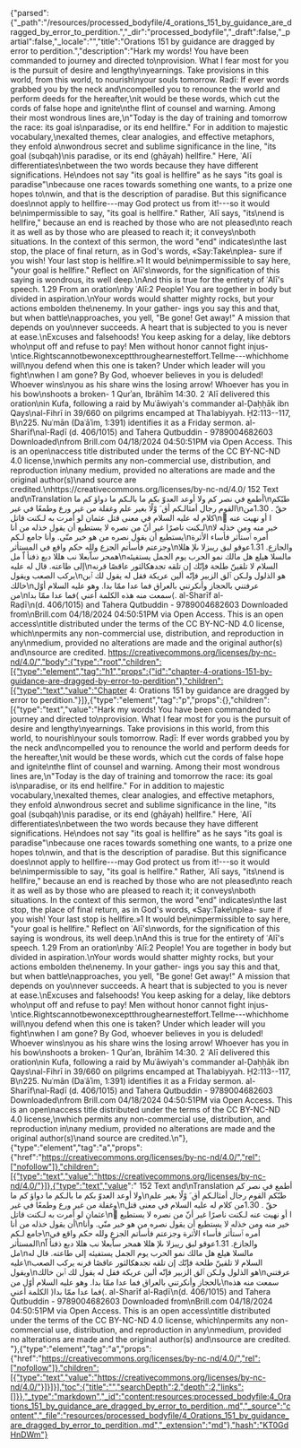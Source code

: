 {"parsed":{"_path":"/resources/processed_bodyfile/4_orations_151_by_guidance_are_dragged_by_error_to_perdition.","_dir":"processed_bodyfile","_draft":false,"_partial":false,"_locale":"","title":"Orations 151 by guidance are dragged by error to perdition.","description":"Hark my words! You have been commanded to journey and directed to\nprovision. What I fear most for you is the pursuit of desire and lengthy\nyearnings. Take provisions in this world, from this world, to nourish\nyour souls tomorrow. Raḍī: If ever words grabbed you by the neck and\ncompelled you to renounce the world and perform deeds for the hereafter,\nit would be these words, which cut the cords of false hope and ignite\nthe flint of counsel and warning. Among their most wondrous lines are,\n\"Today is the day of training and tomorrow the race: its goal is\nparadise, or its end hellfire.\" For in addition to majestic vocabulary,\nexalted themes, clear analogies, and effective metaphors, they enfold a\nwondrous secret and sublime significance in the line, \"its goal (subqah)\nis paradise, or its end (ghāyah) hellfire.\" Here, ʿAlī differentiates\nbetween the two words because they have different significations. He\ndoes not say \"its goal is hellfire\" as he says \"its goal is paradise\"\nbecause one races towards something one wants, to a prize one hopes to\nwin, and that is the description of paradise. But this significance does\nnot apply to hellfire---may God protect us from it!---so it would be\nimpermissible to say, \"its goal is hellfire.\" Rather, ʿAlī says, \"its\nend is hellfire,\" because an end is reached by those who are not pleased\nto reach it as well as by those who are pleased to reach it; it conveys\nboth situations. In the context of this sermon, the word \"end\" indicates\nthe last stop, the place of final return, as in God's words, «Say:Take\nplea- sure if you wish! Your last stop is hellfire.»1 It would be\nimpermissible to say here, \"your goal is hellfire.\" Reflect on ʿAlī's\nwords, for the signification of this saying is wondrous, its well deep.\nAnd this is true for the entirety of ʿAlī's speech. 1.29 From an oration\nby ʿAlī:2 People! You are together in body but divided in aspiration.\nYour words would shatter mighty rocks, but your actions embolden the\nenemy. In your gather- ings you say this and that, but when battle\napproaches, you yell, \"Be gone! Get away!\" A mission that depends on you\nnever succeeds. A heart that is subjected to you is never at ease.\nExcuses and falsehoods! You keep asking for a delay, like debtors who\nput off and refuse to pay! Men without honor cannot fight injus-\ntice.Rightscannotbewonexceptthroughearnesteffort.Tellme---whichhome will\nyou defend when this one is taken? Under which leader will you fight\nwhen I am gone? By God, whoever believes in you is deluded! Whoever wins\nyou as his share wins the losing arrow! Whoever has you in his bow\nshoots a broken- 1 Qurʾan, Ibrāhīm 14:30. 2 ʿAlī delivered this oration\nin Kufa, following a raid by Muʿāwiyah's commander al-Ḍaḥḥāk ibn Qays\nal-Fihrī in 39/660 on pilgrims encamped at Thaʿlabiyyah. Ḥ2:113--117, B\n225. Nuʿmān (Daʿāʾim, 1:391) identifies it as a Friday sermon. al-Sharīf\nal-Raḍī (d. 406/1015) and Tahera Qutbuddin - 9789004682603 Downloaded\nfrom Brill.com 04/18/2024 04:50:51PM via Open Access. This is an open\naccess title distributed under the terms of the CC BY-NC-ND 4.0 license,\nwhich permits any non-commercial use, distribution, and reproduction in\nany medium, provided no alterations are made and the original author(s)\nand source are credited.\nhttps://creativecommons.org/licenses/by-nc-nd/4.0/ 152 Text and\nTranslation أطمع في نصر كم ولا أوعد العدوّ بكم ما بالـكم ما دواؤ كم ما\nطبّكم القوم رجال أمثالـكم أق َ وْلًا بغير علم وغفلة من غير ورع وطمعًا في غير\nحقّ . 1.30من كلام له عليه السلام في معنى قتل عثمان لو أمرت به لـكنت قاتل\nً ا أو نهيت عنه لـكنت ناصرًا غير أنّ من نصره لا يستطيع أن يقول خذله من أنا\nخير منه ومن خذله لا يستطيع أن يقول نصره من هو خير منّي. وأنا جامع لـكم\nأمره ٱستأثر فأساء الأثرة وجزعتم فأسأتم الجزع ولله حكم واقع في المستأثر\nوالجازع. 1.31عوقو لبق ريبزلا ىلإ هللا همحر ساّبعلا نب هللا دبع ذفنأ اّ مل\nمالسلا هيلع هل مالك نمو الحرب يوم الجمل يستفيئه إلى طاعته. قال له عليه\nالسلام لا تلقينّ طلحة فإنّك إن تلقه تجدهكالثور عاقصًا قرنه يركب الصعب ويقول\nهو الذلول ولـكن ٱلق الزبير فإنّه ألين عريكة فقل له يقول لك ٱبن خالك\nعرفتني بالحجاز وأنكرتني بالعراق فما عدا ممّا بدا. وهو عليه السلام أوّل من\nسمعت منه هذه الكلمة أعني ⟩فما عدا ممّا بدا⟨. al-Sharīf al-Raḍī\n(d. 406/1015) and Tahera Qutbuddin - 9789004682603 Downloaded from\nBrill.com 04/18/2024 04:50:51PM via Open Access. This is an open access\ntitle distributed under the terms of the CC BY-NC-ND 4.0 license, which\npermits any non-commercial use, distribution, and reproduction in any\nmedium, provided no alterations are made and the original author(s) and\nsource are credited. https://creativecommons.org/licenses/by-nc-nd/4.0/","body":{"type":"root","children":[{"type":"element","tag":"h1","props":{"id":"chapter-4-orations-151-by-guidance-are-dragged-by-error-to-perdition"},"children":[{"type":"text","value":"Chapter 4: Orations 151 by guidance are dragged by error to perdition."}]},{"type":"element","tag":"p","props":{},"children":[{"type":"text","value":"Hark my words! You have been commanded to journey and directed to\nprovision. What I fear most for you is the pursuit of desire and lengthy\nyearnings. Take provisions in this world, from this world, to nourish\nyour souls tomorrow. Raḍī: If ever words grabbed you by the neck and\ncompelled you to renounce the world and perform deeds for the hereafter,\nit would be these words, which cut the cords of false hope and ignite\nthe flint of counsel and warning. Among their most wondrous lines are,\n\"Today is the day of training and tomorrow the race: its goal is\nparadise, or its end hellfire.\" For in addition to majestic vocabulary,\nexalted themes, clear analogies, and effective metaphors, they enfold a\nwondrous secret and sublime significance in the line, \"its goal (subqah)\nis paradise, or its end (ghāyah) hellfire.\" Here, ʿAlī differentiates\nbetween the two words because they have different significations. He\ndoes not say \"its goal is hellfire\" as he says \"its goal is paradise\"\nbecause one races towards something one wants, to a prize one hopes to\nwin, and that is the description of paradise. But this significance does\nnot apply to hellfire---may God protect us from it!---so it would be\nimpermissible to say, \"its goal is hellfire.\" Rather, ʿAlī says, \"its\nend is hellfire,\" because an end is reached by those who are not pleased\nto reach it as well as by those who are pleased to reach it; it conveys\nboth situations. In the context of this sermon, the word \"end\" indicates\nthe last stop, the place of final return, as in God's words, «Say:Take\nplea- sure if you wish! Your last stop is hellfire.»1 It would be\nimpermissible to say here, \"your goal is hellfire.\" Reflect on ʿAlī's\nwords, for the signification of this saying is wondrous, its well deep.\nAnd this is true for the entirety of ʿAlī's speech. 1.29 From an oration\nby ʿAlī:2 People! You are together in body but divided in aspiration.\nYour words would shatter mighty rocks, but your actions embolden the\nenemy. In your gather- ings you say this and that, but when battle\napproaches, you yell, \"Be gone! Get away!\" A mission that depends on you\nnever succeeds. A heart that is subjected to you is never at ease.\nExcuses and falsehoods! You keep asking for a delay, like debtors who\nput off and refuse to pay! Men without honor cannot fight injus-\ntice.Rightscannotbewonexceptthroughearnesteffort.Tellme---whichhome will\nyou defend when this one is taken? Under which leader will you fight\nwhen I am gone? By God, whoever believes in you is deluded! Whoever wins\nyou as his share wins the losing arrow! Whoever has you in his bow\nshoots a broken- 1 Qurʾan, Ibrāhīm 14:30. 2 ʿAlī delivered this oration\nin Kufa, following a raid by Muʿāwiyah's commander al-Ḍaḥḥāk ibn Qays\nal-Fihrī in 39/660 on pilgrims encamped at Thaʿlabiyyah. Ḥ2:113--117, B\n225. Nuʿmān (Daʿāʾim, 1:391) identifies it as a Friday sermon. al-Sharīf\nal-Raḍī (d. 406/1015) and Tahera Qutbuddin - 9789004682603 Downloaded\nfrom Brill.com 04/18/2024 04:50:51PM via Open Access. This is an open\naccess title distributed under the terms of the CC BY-NC-ND 4.0 license,\nwhich permits any non-commercial use, distribution, and reproduction in\nany medium, provided no alterations are made and the original author(s)\nand source are credited.\n"},{"type":"element","tag":"a","props":{"href":"https://creativecommons.org/licenses/by-nc-nd/4.0/","rel":["nofollow"]},"children":[{"type":"text","value":"https://creativecommons.org/licenses/by-nc-nd/4.0/"}]},{"type":"text","value":" 152 Text and\nTranslation أطمع في نصر كم ولا أوعد العدوّ بكم ما بالـكم ما دواؤ كم ما\nطبّكم القوم رجال أمثالـكم أق َ وْلًا بغير علم وغفلة من غير ورع وطمعًا في غير\nحقّ . 1.30من كلام له عليه السلام في معنى قتل عثمان لو أمرت به لـكنت قاتل\nً ا أو نهيت عنه لـكنت ناصرًا غير أنّ من نصره لا يستطيع أن يقول خذله من أنا\nخير منه ومن خذله لا يستطيع أن يقول نصره من هو خير منّي. وأنا جامع لـكم\nأمره ٱستأثر فأساء الأثرة وجزعتم فأسأتم الجزع ولله حكم واقع في المستأثر\nوالجازع. 1.31عوقو لبق ريبزلا ىلإ هللا همحر ساّبعلا نب هللا دبع ذفنأ اّ مل\nمالسلا هيلع هل مالك نمو الحرب يوم الجمل يستفيئه إلى طاعته. قال له عليه\nالسلام لا تلقينّ طلحة فإنّك إن تلقه تجدهكالثور عاقصًا قرنه يركب الصعب ويقول\nهو الذلول ولـكن ٱلق الزبير فإنّه ألين عريكة فقل له يقول لك ٱبن خالك\nعرفتني بالحجاز وأنكرتني بالعراق فما عدا ممّا بدا. وهو عليه السلام أوّل من\nسمعت منه هذه الكلمة أعني ⟩فما عدا ممّا بدا⟨. al-Sharīf al-Raḍī\n(d. 406/1015) and Tahera Qutbuddin - 9789004682603 Downloaded from\nBrill.com 04/18/2024 04:50:51PM via Open Access. This is an open access\ntitle distributed under the terms of the CC BY-NC-ND 4.0 license, which\npermits any non-commercial use, distribution, and reproduction in any\nmedium, provided no alterations are made and the original author(s) and\nsource are credited. "},{"type":"element","tag":"a","props":{"href":"https://creativecommons.org/licenses/by-nc-nd/4.0/","rel":["nofollow"]},"children":[{"type":"text","value":"https://creativecommons.org/licenses/by-nc-nd/4.0/"}]}]}],"toc":{"title":"","searchDepth":2,"depth":2,"links":[]}},"_type":"markdown","_id":"content:resources:processed_bodyfile:4_Orations_151_by_guidance_are_dragged_by_error_to_perdition..md","_source":"content","_file":"resources/processed_bodyfile/4_Orations_151_by_guidance_are_dragged_by_error_to_perdition..md","_extension":"md"},"hash":"KT0GdHnDWm"}